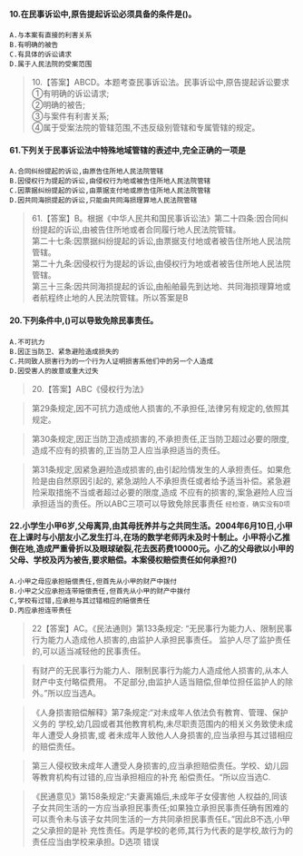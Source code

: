#### 10.在民事诉讼中,原告提起诉讼必须具备的条件是()。
    A.与本案有直接的利害关系
    B.有明确的被告
    C.有具体的诉讼请求
    D.属于人民法院的受案范围
>   10.【答案】ABCD。本题考查民事诉讼法。民事诉讼中,原告提起诉讼要求   
    ①有明确的诉讼请求;     
    ②明确的被告;     
    ③与案件有利害关系;     
    ④属于受案法院的管辖范围,不违反级别管辖和专属管辖的规定。     

#### 61.下列关于民事诉讼法中特殊地域管辖的表述中,完全正确的一项是
    A.合同纠纷提起的诉讼,由原告住所地人民法院管辖
    B.因侵权行为提起的诉讼,由侵权行为地或被告住所地人民法院管辖
    C.因票据纠纷提起的诉讼,由票据支付地或原告住所地人民法院管辖
    D.因共同海损提起的诉讼,只能由共同海损理算地人民法院管辖
>   61.【答案】B。根据《中华人民共和国民事诉讼法》第二十四条:因合同纠纷提起的诉讼,由被告住所地或者合同履行地人民法院管辖。   
第二十七条:因票据纠纷提起的诉讼,由票据支付地或者被告住所地人民法院管辖。   
第二十九条:因侵权行为提起的诉讼,由侵权行为地或者被告住所地人民法院管辖。   
第三十三条:因共同海损提起的诉讼,由船舶最先到达地、共同海损理算地或者航程终止地的人民法院管辖。所以答案是B       

#### 20.下列条件中,()可以导致免除民事责任。
    A.不可抗力
    B.因正当防卫、紧急避险造成损失的
    C.共同致人损害行为的一个行为人证明损害系他们中的另一个人造成
    D.因受害人的故意或重大过失
>   20.【答案】ABC《侵权行为法》

>   第29条规定,因不可抗力造成他人损害的,不承担任,法律另有规定的,依照其规定。

>   第30条规定,因正当防卫造成损害的,不承担责任,正当防卫超过必要的限度,造成不应有的损害的,正当防卫人应当承担适当的责任。

>   第31条规定,因紧急避险造成损害的,由引起险情发生的人承担责任。如果危险是由自然原因引起的,
    紧急湖险人不承担责任或者给予适当补偿。紧急避险采取措施不当或者超过必要的限度,造成
    不应有的损害的,案急避险人应当承担适当的责任。所以ABC三项可以导致免除民事责任
    `经检查，确实没有D项`


#### 22.小学生小甲6岁,父母离异,由其母抚养并与之共同生活。2004年6月10日,小甲在上课时与小朋友小乙发生打斗,在场的数学老师丙未及时十制止。小甲将小乙推倒在地,造成严重骨折以及眼球破裂,花去医药费10000元。小乙的父母欲以小甲的父母、学校及丙为被告,要求赔偿。本案侵权赔偿责任如何承担?()
    A.小甲之母应承担赔偿责任,但首先从小甲的财产中拨付
    B.小甲之父应承担连带赔偿责任,但首先从小甲的财产中拨付
    C,学校有过错,应承担与其过错相应的赔偿责任
    D.丙应承担连带责任
    
>   22【答案】AC。《民法通则》第133条规定:
“无民事行为能力人、限制民事行为能力人造成他人损害的,由监护人承担民事责任。
监护人尽了监护责任的,可以适当减轻他的民事责任。

>   有财产的无民事行为能力人、限制民事行为能力人造成他人损害的,从本人财产中支付略偿费用。
不足部分,由监护人适当赔偿,但单位担任监护人的除外。”所以应当选A。

>   《人身损害赔偿解释》第7条规定:“对未成年人依法负有教育、管理、保护义务的
    学校,幼几园或者其他教育机构,未尽职责范围内的相关义务致使未成年人遭受人身损害,或
    者未成年人致他人人身损害的,应当承担与其过错相应的赔偿责任。
    
>   第三人侵权致未成年人遭受人身损害的,应当承担赔偿责任。学校、幼儿园等教育机构有过错的,应当承担相应的补充
    船偿责任。“所以应当选C.
    
>   《民通意见》第158条规定:“夫妻离婚后,未成年子女侵害他
    人权益的,同该子女共同生活的一方应当承担民事责任;如果独立承担民事责任确有困难的
    可以责令未与该子女共同生活的一方共同承担民事责任E。”因此B不选,小甲之父承担的是补
    充性责任。丙是学校的老师,其行为代表的是学校,故行为的责任应当由学校来承担。D选项
    错误
        